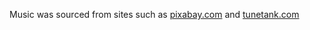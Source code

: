 Music was sourced from sites such as [pixabay.com](https://pixabay.com/music/search/genre/video%20games/) and [tunetank.com](https://tunetank.com/gaming/)